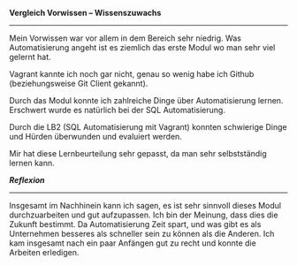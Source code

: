 **Vergleich Vorwissen – Wissenszuwachs**

***

Mein Vorwissen war vor allem in dem Bereich sehr niedrig. Was Automatisierung
angeht ist es ziemlich das erste Modul wo man sehr viel gelernt hat.

Vagrant kannte ich noch gar nicht, genau so wenig habe ich Github
(beziehungsweise Git Client gekannt).

Durch das Modul konnte ich zahlreiche Dinge über Automatisierung lernen.
Erschwert wurde es natürlich bei der SQL Automatisierung.

Durch die LB2 (SQL Automatisierung mit Vagrant) konnten schwierige Dinge und
Hürden überwunden und evaluiert werden.

Mir hat diese Lernbeurteilung sehr gepasst, da man sehr selbstständig lernen
kann.


***Reflexion***

***

Insgesamt im Nachhinein kann ich sagen, es ist sehr sinnvoll dieses Modul durchzuarbeiten und gut aufzupassen.
Ich bin der Meinung, dass dies die Zukunft bestimmt. Da Automatisierung Zeit spart, und was gibt es als Unternehmen besseres als schneller sein zu können als die Anderen. 
Ich kam insgesamt nach ein paar Anfängen gut zu recht und konnte die Arbeiten erledigen. 
